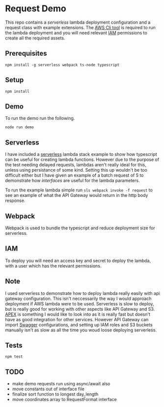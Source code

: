 # Request Demo

This repo contains a _serverless_ lambda deployment configuration and a request class with example extensions. The [AWS Cli tool](https://aws.amazon.com/cli/) is required to run the lambda deployment and you will need relevant [IAM](https://aws.amazon.com/iam/) permissions to create all the required assets.

## Prerequisites

```
npm install -g serverless webpack ts-node typescript
```

## Setup

```
npm install
```

## Demo

To run the demo run the following.

```
node run demo
```

## Serverless

I have included a [serverless]() lambda stack example to show how typescript can be useful for creating lambda functions. However due to the purpose of the test needing delayed requests, lambdas aren't really ideal for this, unless using persistance of some kind. Setting this up wouldn't be too difficult either but I have given an example of a batch request of 5 to demonstrate how _interfaces_ are useful for the lambda parameters.

To run the example lambda simple run `sls webpack invoke -f request` to see an example of what the API Gateway would return in the http body response.

## Webpack

Webpack is used to bundle the typescript and reduce deployment size for serverless.

## IAM

To deploy you will need an access key and secret to deploy the lambda, with a user which has the relevant permissions.

## Note

I used serverless to demonstrate how to deploy lambda really easily with api gateway configuration. This isn't neccessarily the way I would approach deployment if AWS lambda were to be used. Serverless is slow to deploy, but is really good for working with other aspects like API Gateway and S3. [APEX](https://github.com/apex/apex) is something I would like to look into as it is really fast but doesn't have as good integration for other services. However API Gateway can import [Swagger](http://swagger.io/) configurations, and setting up IAM roles and S3 buckets manually isn't as slow as all the time you woud loose deploying serverless.

## Tests

```
npm test
```

## TODO

- make demo requests run using async/await also
- move constants out of interface file
- finalize sort function to longest day_length
- move coordinates array to RequestFormat interface